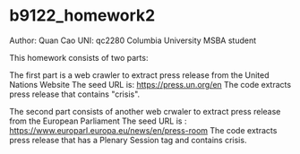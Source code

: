 # b9122_homework2
Author: Quan Cao UNI: qc2280
Columbia University MSBA student

This homework consists of two parts: 

The first part is a web crawler to extract press release from the United Nations Website
The seed URL is: https://press.un.org/en
The code extracts press release that contains "crisis".

The second part consists of another web crwaler to extract press release from the European Parliament
The seed URL is : https://www.europarl.europa.eu/news/en/press-room
The code extracts press release that has a Plenary Session tag and contains crisis.
